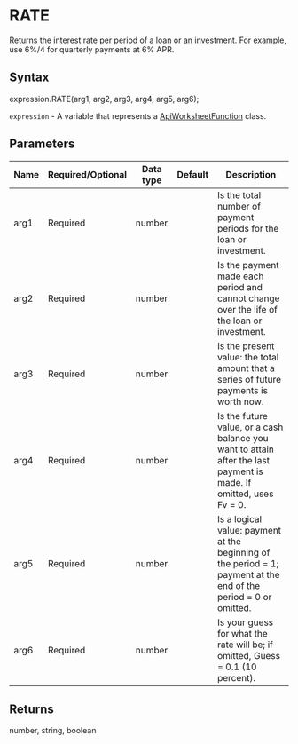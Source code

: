 # RATE

Returns the interest rate per period of a loan or an investment. For example, use 6%/4 for quarterly payments at 6% APR.

## Syntax

expression.RATE(arg1, arg2, arg3, arg4, arg5, arg6);

`expression` - A variable that represents a [ApiWorksheetFunction](../ApiWorksheetFunction.md) class.

## Parameters

| **Name** | **Required/Optional** | **Data type** | **Default** | **Description** |
| ------------- | ------------- | ------------- | ------------- | ------------- |
| arg1 | Required | number |  | Is the total number of payment periods for the loan or investment. |
| arg2 | Required | number |  | Is the payment made each period and cannot change over the life of the loan or investment. |
| arg3 | Required | number |  | Is the present value: the total amount that a series of future payments is worth now. |
| arg4 | Required | number |  | Is the future value, or a cash balance you want to attain after the last payment is made. If omitted, uses Fv = 0. |
| arg5 | Required | number |  | Is a logical value: payment at the beginning of the period = 1; payment at the end of the period = 0 or omitted. |
| arg6 | Required | number |  | Is your guess for what the rate will be; if omitted, Guess = 0.1 (10 percent). |

## Returns

number, string, boolean